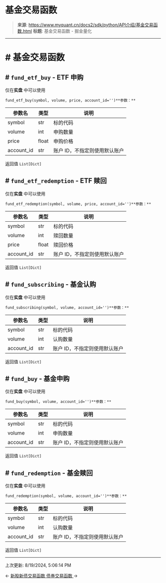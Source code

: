 # 基金交易函数

> **来源**: https://www.myquant.cn/docs2/sdk/python/API介绍/基金交易函数.html
> **标题**: 基金交易函数 - 掘金量化

---

# # 基金交易函数

## # `fund_etf_buy` \- ETF 申购

仅在**实盘** 中可以使用
    
    
    fund_etf_buy(symbol, volume, price, account_id='')**参数：**

参数名 | 类型 | 说明  
---|---|---  
symbol | str | 标的代码  
volume | int | 申购数量  
price | float | 申购价格  
account_id | str | 账户 ID，不指定则使用默认账户  
  
返回值 `List[Dict]`

## # `fund_etf_redemption` \- ETF 赎回

仅在**实盘** 中可以使用
    
    
    fund_etf_redemption(symbol, volume, price, account_id='')**参数：**

参数名 | 类型 | 说明  
---|---|---  
symbol | str | 标的代码  
volume | int | 赎回数量  
price | float | 赎回价格  
account_id | str | 账户 ID，不指定则使用默认账户  
  
返回值 `List[Dict]`

## # `fund_subscribing` \- 基金认购

仅在**实盘** 中可以使用
    
    
    fund_subscribing(symbol, volume, account_id='')**参数：**

参数名 | 类型 | 说明  
---|---|---  
symbol | str | 标的代码  
volume | int | 认购数量  
account_id | str | 账户 ID，不指定则使用默认账户  
  
返回值 `List[Dict]`

## # `fund_buy` \- 基金申购

仅在**实盘** 中可以使用
    
    
    fund_buy(symbol, volume, account_id='')**参数：**

参数名 | 类型 | 说明  
---|---|---  
symbol | str | 标的代码  
volume | int | 申购数量  
account_id | str | 账户 ID，不指定则使用默认账户  
  
返回值 `List[Dict]`

## # `fund_redemption` \- 基金赎回

仅在**实盘** 中可以使用
    
    
    fund_redemption(symbol, volume, account_id='')**参数：**

参数名 | 类型 | 说明  
---|---|---  
symbol | str | 标的代码  
volume | int | 认购数量  
account_id | str | 账户 ID，不指定则使用默认账户  
  
返回值 `List[Dict]`

* * *

上次更新: 8/19/2024, 5:06:14 PM

← [ 新股新债交易函数 ](/docs2/sdk/python/API介绍/新股新债交易函数.html) [ 债券交易函数 ](/docs2/sdk/python/API介绍/债券交易函数.html) → 

